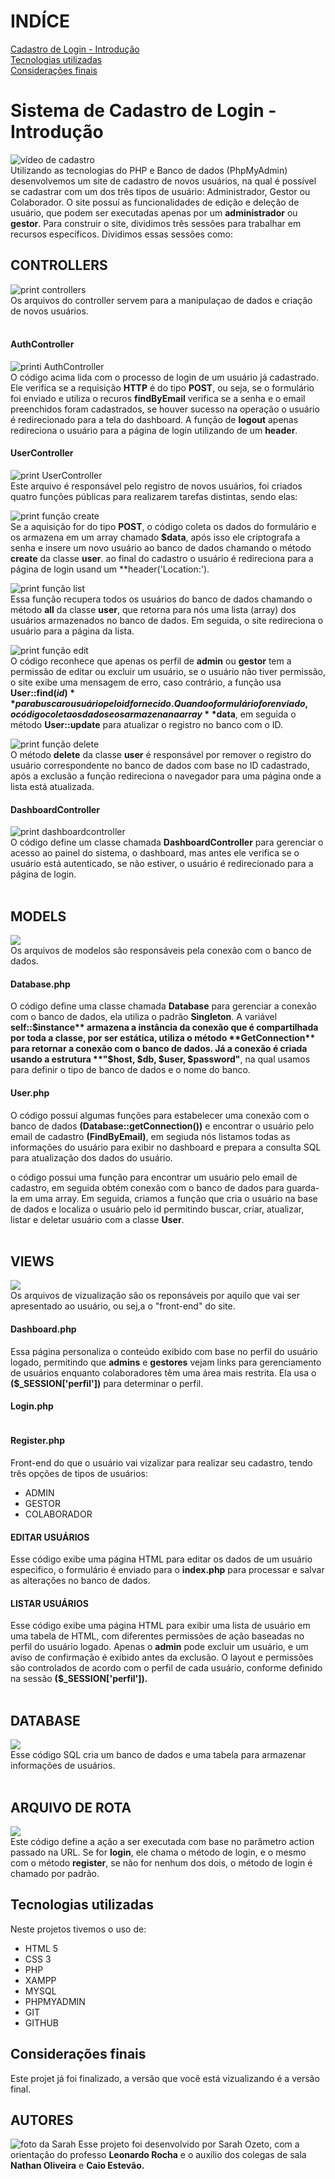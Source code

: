 # INDÍCE
[Cadastro de Login - Introdução](#cadadastro-de-login---introdu%C3%A7%C3%A3o)<br>
[Tecnologias utilizadas](#tecnologias-utilizadas) <br>
[Considerações finais](#considera%C3%A7%C3%B5es-finais)  <br>


# Sistema de Cadastro de Login - Introdução
![vídeo de cadastro](IMG/introvideo.gif)<br>
Utilizando as tecnologias do PHP e Banco de dados (PhpMyAdmin) desenvolvemos um site de cadastro de novos usuários, na qual é possível se cadastrar com um dos três tipos de usuário: Administrador, Gestor ou Colaborador. O site possuí as funcionalidades de edição e deleção de usuário, que podem ser executadas apenas por um **administrador** ou **gestor**. Para construir o site, dividimos três sessões para trabalhar em recursos específicos. Dividimos essas sessões como:<br>

## CONTROLLERS
![print controllers](IMG/print-controllers.png) <br>
Os arquivos do controller servem para a manipulaçao de dados e criação de novos usuários.<br><br>

#### AuthController 
![printi AuthController]()<br>
O código acima lida com o processo de login de um usuário já cadastrado. Ele verifica se a requisição **HTTP** é do tipo **POST**, ou seja, se o formulário foi enviado e utiliza o recuros **findByEmail** verifica se a senha e o email preenchidos foram cadastrados, se houver sucesso na operação o usuário é redirecionado para a tela do dashboard. A função de **logout** apenas redireciona o usuário para a página de login utilizando de um **header**.

#### UserController
![print UserController]()<br>
Este arquivo é responsável pelo registro de novos usuários, foi criados quatro funções públicas para realizarem tarefas distintas, sendo elas: <br>

![print função create]()<br>
Se a aquisição for do tipo **POST**, o código coleta os dados do formulário e os armazena em um array chamado **$data**, após isso ele criptografa a senha e insere um novo usuário ao banco de dados chamando o método **create** da classe **user**. ao final do cadastro o usuário é redireciona para a página de login usand um **header('Location:').<br>

![print função list]()<br>
Essa função recupera todos os usuários do banco de dados chamando o método **all** da classe **user**, que retorna para nós uma lista (array) dos usuários armazenados no banco de dados. Em seguida, o site redireciona o usuário para a página da lista.<br>

![print função edit]()<br>
O código reconhece que apenas os perfil de **admin** ou **gestor** tem a permissão de editar ou excluir um usuário, se o usuário não tiver permissão, o site exibe uma mensagem de erro, caso contrário, a função usa **User::find($id)** para buscar o usuário pelo id fornecido. Quando o formulário for enviado, o código coleta os dados e os armazena na array **$data**, em seguida o método **User::update** para atualizar o registro no banco com o ID.<br>

![print função delete]()<br>
O método **delete** da classe **user** é responsável por remover o registro do usuário correspondente no banco de dados com base no ID cadastrado, após a exclusão a função redireciona o navegador para uma página onde a lista está atualizada.<br>

#### DashboardController
![print dashboardcontroller]()<br>
O código define um classe chamada **DashboardController** para gerenciar o acesso ao painel do sistema, o dashboard, mas antes ele verifica se o usuário está autenticado, se não estiver, o usuário é redirecionado para a página de login.<br><br>


## MODELS
![](IMG/print-models.png)<br>
Os arquivos de modelos são responsáveis pela conexão com o banco de dados.<br>

####  Database.php
![]()<br>
O código define uma classe chamada **Database** para gerenciar a conexão com o banco de dados, ela utiliza o padrão **Singleton**. A variável **self::$instance** armazena a instância da conexão que é compartilhada por toda a classe, por ser estática, utiliza o método **GetConnection** para retornar a conexão com o banco de dados. 
Já a conexão é criada usando a estrutura **"$host, $db, $user, $password"**, na qual usamos para definir o tipo de banco de dados e o nome do banco.

#### User.php
![]()<br>
O código possuí algumas funções para estabelecer uma conexão com o banco de dados **(Database::getConnection())** e encontrar o usuário pelo email de cadastro **(FindByEmail)**, em segiuda nós listamos todas as informações do usuário para exibir no dashboard e prepara a consulta SQL para atualização dos dados do usuário.


o código possui uma função para encontrar um usuário pelo email de cadastro, em seguida obtém conexão com o banco de dados para guarda-la em uma array. Em seguida, criamos a função que cria o usuário na base de dados e localiza o usuário pelo id permitindo buscar, criar, atualizar, listar e deletar usuário com a classe **User**.<br><br>


## VIEWS
![](IMG/print-views.png)<br>
Os arquivos de vizualização são os reponsáveis por aquilo que vai ser apresentado ao usuário, ou sej,a o "front-end" do site.<br>

#### Dashboard.php
![]()<br>
Essa página personaliza o conteúdo exibido com base no perfil do usuário logado, permitindo que **admins** e **gestores** vejam links para gerenciamento de usuários enquanto colaboradores têm uma área mais restrita. Ela usa o **($_SESSION['perfil'])** para determinar o perfil.

#### Login.php
![]()<br>

#### Register.php
![]()<br>
Front-end do que o usuário vai vizalizar para realizar seu cadastro, tendo três opções de tipos de usuários: 
* ADMIN
* GESTOR
* COLABORADOR<br>

#### EDITAR USUÁRIOS
![]()<br>
Esse código exibe uma página HTML para editar os dados de um usuário especifico, o formulário é enviado para o **index.php** para processar e salvar as alterações no banco de dados.<br>

#### LISTAR USUÁRIOS
![]()<br>
Esse código exibe uma página HTML para exibir uma lista de usuário em uma tabela de HTML, com diferentes permissões de ação baseadas no perfil do usuário logado. Apenas o **admin** pode excluir um usuário, e um aviso de confirmação é exibido antes da exclusão. O layout e permissões são controlados de acordo com o perfil de cada usuário, conforme definido na sessão **($_SESSION['perfil']).**<br><br>

## DATABASE
![](IMG/print-database.png)<br>
Esse código SQL cria um banco de dados e uma tabela para armazenar informações de usuários.<br><br>

## ARQUIVO DE ROTA
![](IMG/print-routes.png)<br>
Este código define a ação a ser executada com base no parâmetro action passado na URL. Se for **login**, ele chama o método de login, e o mesmo com o método **register**, se não for nenhum dos dois, o método de login é chamado por padrão.

## Tecnologias utilizadas
Neste projetos tivemos o uso de:
* HTML 5 
* CSS 3
* PHP
* XAMPP
* MYSQL
* PHPMYADMIN
* GIT 
* GITHUB

## Considerações finais
Este projet já foi finalizado, a versão que você está vizualizando é a versão final.

## AUTORES
![foto da Sarah]()
Esse projeto foi desenvolvido por Sarah Ozeto, com a orientação do professo **Leonardo Rocha** e o auxílio dos colegas de sala **Nathan Oliveira** e **Caio Estevão.**